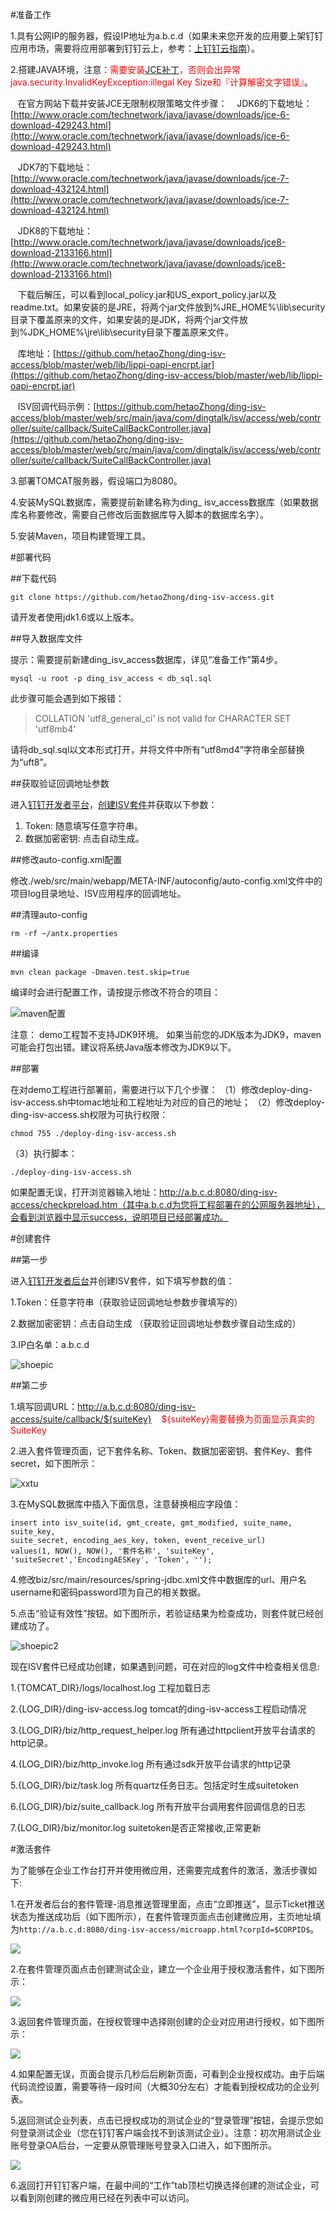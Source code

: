#准备工作

1.具有公网IP的服务器，假设IP地址为a.b.c.d（如果未来您开发的应用要上架钉钉应用市场，需要将应用部署到钉钉云上，参考：[上钉钉云指南](https://open-doc.dingtalk.com/docs/doc.htm?spm=a219a.7629140.0.0.vVu3R9&treeId=175&articleId=107625&docType=1)）。

2.搭建JAVA环境，注意：<font color=red>需要安装[JCE补丁](https://stackoverflow.com/questions/6481627/java-security-illegal-key-size-or-default-parameters#answers)，否则会出异常java.security.InvalidKeyException:illegal Key Size和『计算解密文字错误』</font>。

&nbsp;&nbsp;&nbsp;在官方网站下载并安装JCE无限制权限策略文件步骤：
&nbsp;&nbsp;&nbsp;JDK6的下载地址：[http://www.oracle.com/technetwork/java/javase/downloads/jce-6-download-429243.html](http://www.oracle.com/technetwork/java/javase/downloads/jce-6-download-429243.html)

&nbsp;&nbsp;&nbsp;JDK7的下载地址：[http://www.oracle.com/technetwork/java/javase/downloads/jce-7-download-432124.html](http://www.oracle.com/technetwork/java/javase/downloads/jce-7-download-432124.html)

&nbsp;&nbsp;&nbsp;JDK8的下载地址：[http://www.oracle.com/technetwork/java/javase/downloads/jce8-download-2133166.html](http://www.oracle.com/technetwork/java/javase/downloads/jce8-download-2133166.html)

&nbsp;&nbsp;&nbsp;下载后解压，可以看到local_policy.jar和US_export_policy.jar以及readme.txt。如果安装的是JRE，将两个jar文件放到%JRE_HOME%\lib\security目录下覆盖原来的文件，如果安装的是JDK，将两个jar文件放到%JDK_HOME%\jre\lib\security目录下覆盖原来文件。

&nbsp;&nbsp;&nbsp;库地址：[https://github.com/hetaoZhong/ding-isv-access/blob/master/web/lib/lippi-oapi-encrpt.jar](https://github.com/hetaoZhong/ding-isv-access/blob/master/web/lib/lippi-oapi-encrpt.jar)

&nbsp;&nbsp;&nbsp;ISV回调代码示例：[https://github.com/hetaoZhong/ding-isv-access/blob/master/web/src/main/java/com/dingtalk/isv/access/web/controller/suite/callback/SuiteCallBackController.java](https://github.com/hetaoZhong/ding-isv-access/blob/master/web/src/main/java/com/dingtalk/isv/access/web/controller/suite/callback/SuiteCallBackController.java)

3.部署TOMCAT服务器，假设端口为8080。

4.安装MySQL数据库，需要提前新建名称为ding_ isv_access数据库（如果数据库名称要修改，需要自己修改后面数据库导入脚本的数据库名字）。

5.安装Maven，项目构建管理工具。

#部署代码

##下载代码

```
git clone https://github.com/hetaoZhong/ding-isv-access.git
```

请开发者使用jdk1.6或以上版本。 

##导入数据库文件

提示：需要提前新建ding_isv_access数据库，详见“准备工作”第4步。

```
mysql -u root -p ding_isv_access < db_sql.sql
```

此步骤可能会遇到如下报错：

> COLLATION 'utf8_general_ci' is not valid for CHARACTER SET 'utf8mb4'

请将db_sql.sql以文本形式打开，并将文件中所有“utf8md4”字符串全部替换为“uft8”。

##获取验证回调地址参数

进入[钉钉开发者平台](http://open-dev.dingtalk.com)，[创建ISV套件](https://open-doc.dingtalk.com/docs/doc.htm?treeId=366&articleId=104943&docType=1)并获取以下参数：

1.  Token: 随意填写任意字符串。
2.  数据加密密钥: 点击自动生成。

##修改auto-config.xml配置

修改./web/src/main/webapp/META-INF/autoconfig/auto-config.xml文件中的项目log目录地址、ISV应用程序的回调地址。

##清理auto-config

```
rm -rf ~/antx.properties
```

##编译

```
mvn clean package -Dmaven.test.skip=true
```

编译时会进行配置工作，请按提示修改不符合的项目：

![maven配置](https://img.alicdn.com/tfs/TB1VMgFhf2H8KJjy0FcXXaDlFXa-899-624.png)

注意： demo工程暂不支持JDK9环境。 如果当前您的JDK版本为JDK9，maven可能会打包出错。建议将系统Java版本修改为JDK9以下。 

##部署

在对demo工程进行部署前，需要进行以下几个步骤：
（1）修改deploy-ding-isv-access.sh中tomac地址和工程地址为对应的自己的地址；
（2）修改deploy-ding-isv-access.sh权限为可执行权限：

```
chmod 755 ./deploy-ding-isv-access.sh
```

（3）执行脚本：

```
./deploy-ding-isv-access.sh
```

如果配置无误，打开浏览器输入地址：http://a.b.c.d:8080/ding-isv-access/checkpreload.htm（其中a.b.c.d为您将工程部署在的公网服务器地址），会看到浏览器中显示success，说明项目已经部署成功。

#创建套件

##第一步

进入[钉钉开发者后台](http://open-dev.dingtalk.com)并创建ISV套件，如下填写参数的值：

1.Token：任意字符串（获取验证回调地址参数步骤填写的）

2.数据加密密钥：点击自动生成 （获取验证回调地址参数步骤自动生成的）
 
3.IP白名单：a.b.c.d

![shoepic](https://img.alicdn.com/tfs/TB18m8eeMvD8KJjy0FlXXagBFXa-1358-1328.png)

##第二步

1.填写回调URL：http://a.b.c.d:8080/ding-isv-access/suite/callback/${suiteKey} 
  <font color=red>&nbsp;&nbsp; ${suiteKey}需要替换为页面显示真实的SuiteKey</font>
  
2.进入套件管理页面，记下套件名称、Token、数据加密密钥、套件Key、套件secret，如下图所示：

![xxtu](https://img.alicdn.com/tfs/TB1NU8aXamgSKJjSsplXXaICpXa-2626-772.png)

3.在MySQL数据库中插入下面信息，注意替换相应字段值：

```
insert into isv_suite(id, gmt_create, gmt_modified, suite_name, suite_key,
suite_secret, encoding_aes_key, token, event_receive_url)
values(1, NOW(), NOW(), '套件名称', 'suiteKey', 'suiteSecret','EncodingAESKey', 'Token', '');
```

4.修改biz/src/main/resources/spring-jdbc.xml文件中数据库的url、用户名username和密码password项为自己的相关数据。

5.点击“验证有效性”按钮。如下图所示，若验证结果为检查成功，则套件就已经创建成功了。

![shoepic2](https://img.alicdn.com/tfs/TB1CNdaeS_I8KJjy0FoXXaFnVXa-1212-1402.png)

现在ISV套件已经成功创建，如果遇到问题，可在对应的log文件中检查相关信息:
 
1.{TOMCAT_DIR}/logs/localhost.log 工程加载日志

2.{LOG_DIR}/ding-isv-access.log tomcat的ding-isv-access工程启动情况

3.{LOG_DIR}/biz/http_request_helper.log 所有通过httpclient开放平台请求的http记录。

4.{LOG_DIR}/biz/http_invoke.log 所有通过sdk开放平台请求的http记录

5.{LOG_DIR}/biz/task.log 所有quartz任务日志。包括定时生成suitetoken

6.{LOG_DIR}/biz/suite_callback.log 所有开放平台调用套件回调信息的日志

7.{LOG_DIR}/biz/monitor.log suitetoken是否正常接收,正常更新


#激活套件

为了能够在企业工作台打开并使用微应用，还需要完成套件的激活，激活步骤如下:

1.在开发者后台的套件管理-消息推送管理里面，点击“立即推送”，显示Ticket推送状态为推送成功后（如下图所示），在套件管理页面点击创建微应用，主页地址填为`http://a.b.c.d:8080/ding-isv-access/microapp.html?corpId=$CORPID$`。

![](https://img.alicdn.com/tfs/TB1pACmdlUSMeJjSszcXXbnwVXa-2538-808.png)

2.在套件管理页面点击创建测试企业，建立一个企业用于授权激活套件，如下图所示：

![](https://img.alicdn.com/tfs/TB1t4undlUSMeJjSszcXXbnwVXa-2600-1136.png)

3.返回套件管理页面，在授权管理中选择刚创建的企业对应用进行授权，如下图所示：

![](https://img.alicdn.com/tfs/TB1YPirdgMPMeJjy1XdXXasrXXa-1270-553.png)

4.如果配置无误，页面会提示几秒后后刷新页面，可看到企业授权成功。由于后端代码流控设置，需要等待一段时间（大概30分左右）才能看到授权成功的企业列表。

5.返回测试企业列表，点击已授权成功的测试企业的“登录管理”按钮，会提示您如何登录测试企业（您在钉钉客户端会找不到该测试企业）。注意：初次用测试企业账号登录OA后台，一定要从原管理账号登录入口进入，如下图所示。

![](https://img.alicdn.com/tfs/TB1cjpeXaagSKJjy0FhXXcrbFXa-2340-1346.png)

6.返回打开钉钉客户端，在最中间的“工作”tab顶栏切换选择创建的测试企业，可以看到刚创建的微应用已经在列表中可以访问。